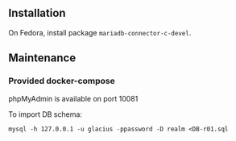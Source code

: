 ## Installation

On Fedora, install package `mariadb-connector-c-devel`.

## Maintenance

### Provided docker-compose

phpMyAdmin is available on port 10081

To import DB schema:

`mysql -h 127.0.0.1 -u glacius -ppassword -D realm <DB-r01.sql`

